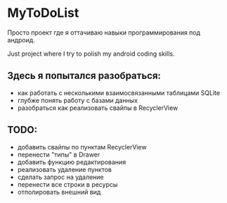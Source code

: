 # MyToDoList
Просто проект где я оттачиваю навыки программирования под андроид. 

Just project where I try to polish my android coding skills.

## Здесь я попытался разобраться:
* как работать с несколькими взаимосвязанными таблицами SQLite
* глубже понять работу с базами данных
* разобраться как реализовать свайпы в RecyclerView

## TODO:
* добавить свайпы по пунктам RecyclerView
* перенести "типы" в Drawer
* добавить функцию редактирования
* реализовать удаление пунктов
* сделать запрос на удаление
* перенести все строки в ресурсы
* отполировать внешний вид
